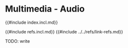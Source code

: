 # Multimedia - Audio

{{#include index.incl.md}}

{{#include refs.incl.md}}
{{#include ../../refs/link-refs.md}}

<div class="hidden">
TODO: write
</div>
